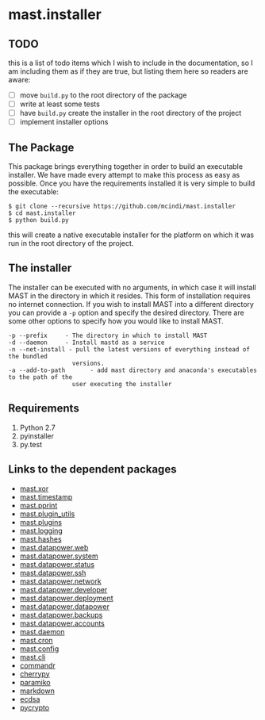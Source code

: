 # mast.installer

## TODO

this is a list of todo items which I wish to include in the documentation,
so I am including them as if they are true, but listing them here so
readers are aware:

- [ ] move `build.py` to the root directory of the package
- [ ] write at least some tests
- [ ] have `build.py` create the installer in the root directory of the project
- [ ] implement installer options

## The Package

This package brings everything together in order to build an executable
installer. We have made every attempt to make this process as easy as
possible. Once you have the requirements installed it is very simple
to build the executable:

```
$ git clone --recursive https://github.com/mcindi/mast.installer
$ cd mast.installer
$ python build.py
```

this will create a native executable installer for the platform on which it
was run in the root directory of the project.

## The installer

The installer can be executed with no arguments, in which case it will install
MAST in the directory in which it resides. This form of installation requires
no internet connection. If you wish to install MAST into a different directory
you can provide a `-p` option and specify the desired directory. There are
some other options to specify how you would like to install MAST.

```
-p --prefix     - The directory in which to install MAST
-d --daemon     - Install mastd as a service
-n --net-install - pull the latest versions of everything instead of the bundled
                  versions.
-a --add-to-path       - add mast directory and anaconda's executables to the path of the
                  user executing the installer
```

## Requirements

1. Python 2.7
2. pyinstaller
3. py.test

## Links to the dependent packages

* [mast.xor](https://github.com/mcindi/mast.xor)
* [mast.timestamp](https://github.com/mcindi/mast.timestamp)
* [mast.pprint](https://github.com/mcindi/mast.pprint)
* [mast.plugin_utils](https://github.com/mcindi/mast.plugin_utils)
* [mast.plugins](https://github.com/mcindi/mast.plugins)
* [mast.logging](https://github.com/mcindi/mast.logging)
* [mast.hashes](https://github.com/mcindi/mast.hashes)
* [mast.datapower.web](https://github.com/mcindi/mast.datapower.web)
* [mast.datapower.system](https://github.com/mcindi/mast.datapower.system)
* [mast.datapower.status](https://github.com/mcindi/mast.datapower.status)
* [mast.datapower.ssh](https://github.com/mcindi/mast.datapower.ssh)
* [mast.datapower.network](https://github.com/mcindi/mast.datapower.network)
* [mast.datapower.developer](https://github.com/mcindi/mast.datapower.developer)
* [mast.datapower.deployment](https://github.com/mcindi/mast.datapower.deployment)
* [mast.datapower.datapower](https://github.com/mcindi/mast.datapower.datapower)
* [mast.datapower.backups](https://github.com/mcindi/mast.datapower.backups)
* [mast.datapower.accounts](https://github.com/mcindi/mast.datapower.accounts)
* [mast.daemon](https://github.com/mcindi/mast.daemon)
* [mast.cron](https://github.com/mcindi/mast.cron)
* [mast.config](https://github.com/mcindi/mast.config)
* [mast.cli](https://github.com/mcindi/mast.cli)
* [commandr](https://github.com/tellapart/commandr)
* [cherrypy](https://github.com/cherrypy/cherrypy)
* [paramiko](https://github.com/paramiko/paramiko)
* [markdown](https://github.com/waylan/Python-Markdown)
* [ecdsa](https://github.com/warner/python-ecdsa)
* [pycrypto](https://github.com/dlitz/pycrypto)
